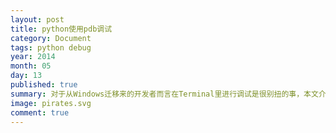 ```yaml
---
layout: post
title: python使用pdb调试
category: Document
tags: python debug
year: 2014
month: 05
day: 13
published: true
summary: 对于从Windows迁移来的开发者而言在Terminal里进行调试是很别扭的事，本文介绍如何使用pdb对python代码进行调试。
image: pirates.svg
comment: true
---
```

